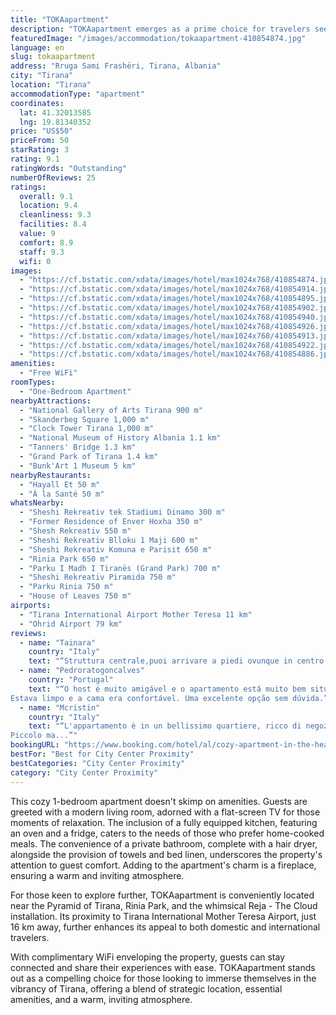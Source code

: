 ```yaml
---
title: "TOKAapartment"
description: "TOKAapartment emerges as a prime choice for travelers seeking a blend of comfort and convenience in the heart of Tirana."
featuredImage: "/images/accommodation/tokaapartment-410854874.jpg"
language: en
slug: tokaapartment
address: "Rruga Sami Frashëri, Tirana, Albania"
city: "Tirana"
location: "Tirana"
accommodationType: "apartment"
coordinates:
  lat: 41.32013585
  lng: 19.81340352
price: "US$50"
priceFrom: 50
starRating: 3
rating: 9.1
ratingWords: "Outstanding"
numberOfReviews: 25
ratings:
  overall: 9.1
  location: 9.4
  cleanliness: 9.3
  facilities: 8.4
  value: 9
  comfort: 8.9
  staff: 9.3
  wifi: 0
images:
  - "https://cf.bstatic.com/xdata/images/hotel/max1024x768/410854874.jpg?k=e5439ad21ac7bcd1266c975e5f6bf314c8c4ebe4099225223d8bb3ccd82e6a98&o=&hp=1"
  - "https://cf.bstatic.com/xdata/images/hotel/max1024x768/410854914.jpg?k=df409e3193c74dd9756c22a935a4d302d765e27483f3668b5f060cbe7b20b15e&o=&hp=1"
  - "https://cf.bstatic.com/xdata/images/hotel/max1024x768/410854895.jpg?k=f62f6f3604111d1ed3371057a6ebc05d5e32ad92ee7b540811d12ef9d919f84b&o=&hp=1"
  - "https://cf.bstatic.com/xdata/images/hotel/max1024x768/410854902.jpg?k=5ee140bd6d58bdbeae258c860e641a7a86b2ef6ca9bd372a677ad1084b0c8f10&o=&hp=1"
  - "https://cf.bstatic.com/xdata/images/hotel/max1024x768/410854940.jpg?k=cd4375bcb696a1b49292883ca59fc8049edcecdf7a9b98342479921bd024e408&o=&hp=1"
  - "https://cf.bstatic.com/xdata/images/hotel/max1024x768/410854926.jpg?k=e27d063f3385964b9addce0d0054bf2c8743becf1b1519a9052a32e2fe5923bd&o=&hp=1"
  - "https://cf.bstatic.com/xdata/images/hotel/max1024x768/410854913.jpg?k=306fd63351592eb7ba1fefcc3d36c78779983e9fee7e1023e87ee202c17c672b&o=&hp=1"
  - "https://cf.bstatic.com/xdata/images/hotel/max1024x768/410854922.jpg?k=08b36ea90b072e9ee9c3c4282972df117c8078a38e5bbd00b9cea0649870c367&o=&hp=1"
  - "https://cf.bstatic.com/xdata/images/hotel/max1024x768/410854886.jpg?k=8dc3863c1e6802f9860bde5efea3fa45bae8bddee19c2f3ca1d8709efd1b6f45&o=&hp=1"
amenities:
  - "Free WiFi"
roomTypes:
  - "One-Bedroom Apartment"
nearbyAttractions:
  - "National Gallery of Arts Tirana 900 m"
  - "Skanderbeg Square 1,000 m"
  - "Clock Tower Tirana 1,000 m"
  - "National Museum of History Albania 1.1 km"
  - "Tanners' Bridge 1.3 km"
  - "Grand Park of Tirana 1.4 km"
  - "Bunk'Art 1 Museum 5 km"
nearbyRestaurants:
  - "Hayall Et 50 m"
  - "À la Santé 50 m"
whatsNearby:
  - "Sheshi Rekreativ tek Stadiumi Dinamo 300 m"
  - "Former Residence of Enver Hoxha 350 m"
  - "Shesh Rekreativ 550 m"
  - "Sheshi Rekreativ Blloku 1 Maji 600 m"
  - "Sheshi Rekreativ Komuna e Parisit 650 m"
  - "Rinia Park 650 m"
  - "Parku I Madh I Tiranës (Grand Park) 700 m"
  - "Sheshi Rekreativ Piramida 750 m"
  - "Parku Rinia 750 m"
  - "House of Leaves 750 m"
airports:
  - "Tirana International Airport Mother Teresa 11 km"
  - "Ohrid Airport 79 km"
reviews:
  - name: "Tainara"
    country: "Italy"
    text: "“Struttura centrale,puoi arrivare a piedi ovunque in centro in 15min,vicino alle discoteche e ai posti più frequentati.”"
  - name: "Pedroratogoncalves"
    country: "Portugal"
    text: "“O host é muito amigável e o apartamento está muito bem situado.
Estava limpo e a cama era confortável. Uma excelente opção sem dúvida.”"
  - name: "Mcristin"
    country: "Italy"
    text: "“L'appartamento è in un bellissimo quartiere, ricco di negozi e servizi (nei pressi c'è qualche supermercato che effettua anche apertura h24 quindi comodissimo). Centrale e a piedi facilmente raggiungibile da fermate pullman ecc
Piccolo ma...”"
bookingURL: "https://www.booking.com/hotel/al/cozy-apartment-in-the-heart-of-blloku.en-gb.html?aid=8035640"
bestFor: "Best for City Center Proximity"
bestCategories: "City Center Proximity"
category: "City Center Proximity"
---
```


This cozy 1-bedroom apartment doesn't skimp on amenities. Guests are greeted with a modern living room, adorned with a flat-screen TV for those moments of relaxation. The inclusion of a fully equipped kitchen, featuring an oven and a fridge, caters to the needs of those who prefer home-cooked meals. The convenience of a private bathroom, complete with a hair dryer, alongside the provision of towels and bed linen, underscores the property's attention to guest comfort. Adding to the apartment's charm is a fireplace, ensuring a warm and inviting atmosphere.

For those keen to explore further, TOKAapartment is conveniently located near the Pyramid of Tirana, Rinia Park, and the whimsical Reja - The Cloud installation. Its proximity to Tirana International Mother Teresa Airport, just 16 km away, further enhances its appeal to both domestic and international travelers.

With complimentary WiFi enveloping the property, guests can stay connected and share their experiences with ease. TOKAapartment stands out as a compelling choice for those looking to immerse themselves in the vibrancy of Tirana, offering a blend of strategic location, essential amenities, and a warm, inviting atmosphere.
